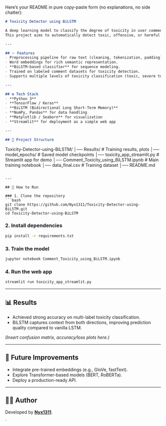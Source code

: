 Here’s your README in pure copy-paste form (no explanations, no side chatter):

```markdown
# Toxicity Detector using BiLSTM

A deep learning model to classify the degree of toxicity in user comments using a **Bidirectional LSTM (BiLSTM)** network.  
This project aims to automatically detect toxic, offensive, or harmful language in text, making online communities safer.

---

## ✨ Features
- Preprocessing pipeline for raw text (cleaning, tokenization, padding).
- Word embeddings for rich semantic representation.
- **BiLSTM-based classifier** for sequence modeling.
- Trained on labeled comment datasets for toxicity detection.
- Supports multiple levels of toxicity classification (toxic, severe toxic, obscene, threat, insult, identity hate).

---

## ⚙️ Tech Stack
- **Python 3**
- **TensorFlow / Keras**
- **BiLSTM (Bidirectional Long Short-Term Memory)**
- **NumPy, Pandas** for data handling
- **Matplotlib / Seaborn** for visualization
- **Streamlit** for deployment as a simple web app

---

## 📂 Project Structure
```

Toxicity-Detector-using-BiLSTM/
│── Results/                  # Training results, plots
│── model\_epochs/             # Saved model checkpoints
│── toxicity\_app\_streamlit.py # Streamlit app for demo
│── Comment\_Toxicity\_using\_BiLSTM.ipynb # Main training notebook
│── data\_final.csv            # Training dataset
│── README.md

````

---

## 🚀 How to Run

### 1. Clone the repository
```bash
git clone https://github.com/Nyx1311/Toxicity-Detector-using-BiLSTM.git
cd Toxicity-Detector-using-BiLSTM
````

### 2. Install dependencies

```bash
pip install -r requirements.txt
```

### 3. Train the model

```bash
jupyter notebook Comment_Toxicity_using_BiLSTM.ipynb
```

### 4. Run the web app

```bash
streamlit run toxicity_app_streamlit.py
```

---

## 📊 Results

* Achieved strong accuracy on multi-label toxicity classification.
* BiLSTM captures context from both directions, improving prediction quality compared to vanilla LSTM.

*(Insert confusion matrix, accuracy/loss plots here.)*

---

## 📌 Future Improvements

* Integrate pre-trained embeddings (e.g., GloVe, fastText).
* Explore Transformer-based models (BERT, RoBERTa).
* Deploy a production-ready API.

---

## 🧑‍💻 Author

Developed by **[Nyx1311](https://github.com/Nyx1311)**.

`


